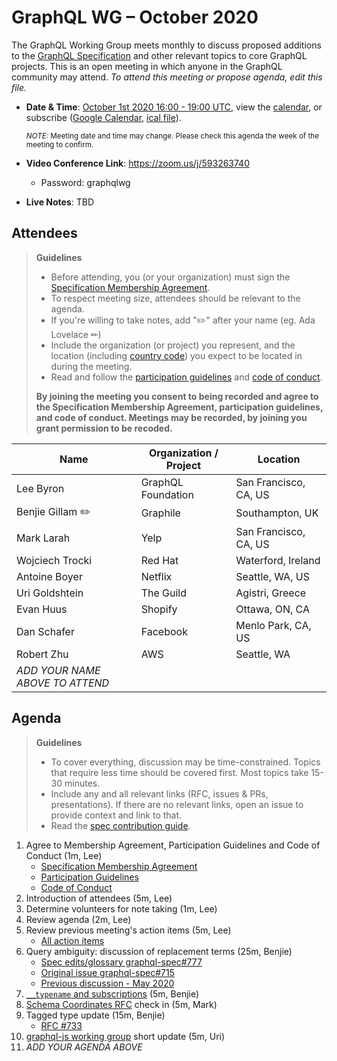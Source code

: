 # GraphQL WG – October 2020

The GraphQL Working Group meets monthly to discuss proposed additions to the
[GraphQL Specification](https://github.com/graphql/graphql-spec) and other
relevant topics to core GraphQL projects. This is an open meeting in which
anyone in the GraphQL community may attend. *To attend this meeting or propose
agenda, edit this file.*

- **Date & Time**: [October 1st 2020 16:00 - 19:00 UTC](https://www.timeanddate.com/worldclock/meetingdetails.html?year=2020&month=10&day=1&hour=16&min=0&sec=0&p1=224&p2=179&p3=136&p4=37&p5=239&p6=101&p7=152), view the [calendar](https://calendar.google.com/calendar/embed?src=linuxfoundation.org_ik79t9uuj2p32i3r203dgv5mo8%40group.calendar.google.com), or subscribe ([Google Calendar](https://calendar.google.com/calendar?cid=bGludXhmb3VuZGF0aW9uLm9yZ19pazc5dDl1dWoycDMyaTNyMjAzZGd2NW1vOEBncm91cC5jYWxlbmRhci5nb29nbGUuY29t), [ical file](https://calendar.google.com/calendar/ical/linuxfoundation.org_ik79t9uuj2p32i3r203dgv5mo8%40group.calendar.google.com/public/basic.ics)).

  <small>*NOTE:* Meeting date and time may change. Please check this agenda the week of the meeting to confirm.</small>
- **Video Conference Link**: https://zoom.us/j/593263740
  - Password: graphqlwg
- **Live Notes**: TBD


## Attendees

> **Guidelines**
> - Before attending, you (or your organization) must sign the [Specification Membership Agreement](https://github.com/graphql/foundation).
> - To respect meeting size, attendees should be relevant to the agenda.
> - If you're willing to take notes, add "✏️" after your name (eg. Ada Lovelace ✏)
> - Include the organization (or project) you represent, and the location (including [country code](https://en.wikipedia.org/wiki/List_of_ISO_3166_country_codes#Current_ISO_3166_country_codes)) you expect to be located in during the meeting.
> - Read and follow the [participation guidelines](https://github.com/graphql/graphql-wg#participation-guidelines) and [code of conduct](https://github.com/graphql/foundation/blob/master/CODE-OF-CONDUCT.md).
>
> **By joining the meeting you consent to being recorded and agree to the Specification Membership Agreement, participation guidelines, and code of conduct. Meetings may be recorded, by joining you grant permission to be recoded.**

| Name                     | Organization / Project   | Location
| ------------------------ | ------------------------ | ------------------------
| Lee Byron                | GraphQL Foundation       | San Francisco, CA, US
| Benjie Gillam ✏️          | Graphile                 | Southampton, UK
| Mark Larah               | Yelp                     | San Francisco, CA, US
| Wojciech Trocki          | Red Hat                  | Waterford, Ireland
| Antoine Boyer            | Netflix                  | Seattle, WA, US
| Uri Goldshtein           | The Guild                | Agistri, Greece
| Evan Huus                | Shopify                  | Ottawa, ON, CA
| Dan Schafer              | Facebook                 | Menlo Park, CA, US
| Robert Zhu               | AWS                      | Seattle, WA
| *ADD YOUR NAME ABOVE TO ATTEND*



## Agenda

> **Guidelines**
> - To cover everything, discussion may be time-constrained. Topics that require less time should be covered first. Most topics take 15-30 minutes.
> - Include any and all relevant links (RFC, issues & PRs, presentations). If there are no relevant links, open an issue to provide context and link to that.
> - Read the [spec contribution guide](https://github.com/graphql/graphql-spec/blob/master/CONTRIBUTING.md).

<!--

Example agenda item:

1. Discuss moving the subscriptions proposal to stage 2 (30m, Lee)
   - [Subscriptions RFC](link.to/the-relevant/pr-or-issue-or-doc)
   - [GraphQL.js PR](github.link/to/the/project/pr)
   - [Another Relevant Link](youre.getting/the-idea.now)

-->

1. Agree to Membership Agreement, Participation Guidelines and Code of Conduct (1m, Lee)
   - [Specification Membership Agreement](https://github.com/graphql/foundation)
   - [Participation Guidelines](https://github.com/graphql/graphql-wg#participation-guidelines)
   - [Code of Conduct](https://github.com/graphql/foundation/blob/master/CODE-OF-CONDUCT.md)
1. Introduction of attendees (5m, Lee)
1. Determine volunteers for note taking (1m, Lee)
1. Review agenda (2m, Lee)
1. Review previous meeting's action items (5m, Lee)
   - [All action items](https://github.com/graphql/graphql-wg/issues?q=is%3Aissue+label%3A%22Action+item+%3Aclapper%3A%22)
1. Query ambiguity: discussion of replacement terms (25m, Benjie)
   - [Spec edits/glossary graphql-spec#777](https://github.com/graphql/graphql-spec/pull/777)
   - [Original issue graphql-spec#715](https://github.com/graphql/graphql-spec/issues/715)
   - [Previous discussion - May 2020](https://github.com/graphql/graphql-wg/blob/master/notes/2020-05-07.md#query-a-query-query-query-query-ambiguity-10m-benjie)
1. [`__typename` and subscriptions](https://github.com/graphql/graphql-spec/pull/776) (5m, Benjie)
1. [Schema Coordinates RFC](https://github.com/graphql/graphql-spec/pull/746) check in (5m, Mark)
1. Tagged type update (15m, Benjie)
   - [RFC #733](https://github.com/graphql/graphql-spec/pull/733)
1. [graphql-js working group](https://github.com/graphql/graphql-js/issues/2787#issuecomment-699515166) short update (5m, Uri)
1. *ADD YOUR AGENDA ABOVE*

